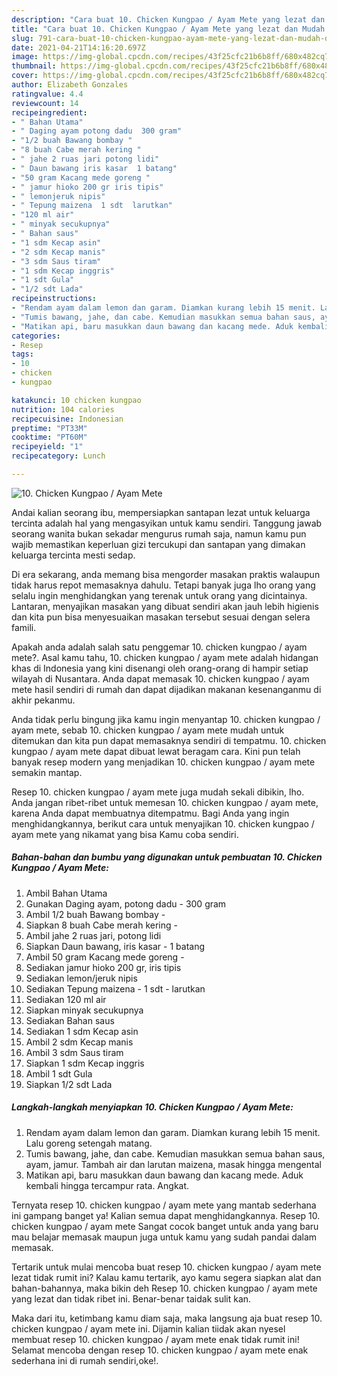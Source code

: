 ```yaml
---
description: "Cara buat 10. Chicken Kungpao / Ayam Mete yang lezat dan Mudah Dibuat"
title: "Cara buat 10. Chicken Kungpao / Ayam Mete yang lezat dan Mudah Dibuat"
slug: 791-cara-buat-10-chicken-kungpao-ayam-mete-yang-lezat-dan-mudah-dibuat
date: 2021-04-21T14:16:20.697Z
image: https://img-global.cpcdn.com/recipes/43f25cfc21b6b8ff/680x482cq70/10-chicken-kungpao-ayam-mete-foto-resep-utama.jpg
thumbnail: https://img-global.cpcdn.com/recipes/43f25cfc21b6b8ff/680x482cq70/10-chicken-kungpao-ayam-mete-foto-resep-utama.jpg
cover: https://img-global.cpcdn.com/recipes/43f25cfc21b6b8ff/680x482cq70/10-chicken-kungpao-ayam-mete-foto-resep-utama.jpg
author: Elizabeth Gonzales
ratingvalue: 4.4
reviewcount: 14
recipeingredient:
- " Bahan Utama"
- " Daging ayam potong dadu  300 gram"
- "1/2 buah Bawang bombay "
- "8 buah Cabe merah kering "
- " jahe 2 ruas jari potong lidi"
- " Daun bawang iris kasar  1 batang"
- "50 gram Kacang mede goreng "
- " jamur hioko 200 gr iris tipis"
- " lemonjeruk nipis"
- " Tepung maizena  1 sdt  larutkan"
- "120 ml air"
- " minyak secukupnya"
- " Bahan saus"
- "1 sdm Kecap asin"
- "2 sdm Kecap manis"
- "3 sdm Saus tiram"
- "1 sdm Kecap inggris"
- "1 sdt Gula"
- "1/2 sdt Lada"
recipeinstructions:
- "Rendam ayam dalam lemon dan garam. Diamkan kurang lebih 15 menit. Lalu goreng setengah matang."
- "Tumis bawang, jahe, dan cabe. Kemudian masukkan semua bahan saus, ayam, jamur. Tambah air dan larutan maizena, masak hingga mengental"
- "Matikan api, baru masukkan daun bawang dan kacang mede. Aduk kembali hingga tercampur rata. Angkat."
categories:
- Resep
tags:
- 10
- chicken
- kungpao

katakunci: 10 chicken kungpao 
nutrition: 104 calories
recipecuisine: Indonesian
preptime: "PT33M"
cooktime: "PT60M"
recipeyield: "1"
recipecategory: Lunch

---
```



![10. Chicken Kungpao / Ayam Mete](https://img-global.cpcdn.com/recipes/43f25cfc21b6b8ff/680x482cq70/10-chicken-kungpao-ayam-mete-foto-resep-utama.jpg)

Andai kalian seorang ibu, mempersiapkan santapan lezat untuk keluarga tercinta adalah hal yang mengasyikan untuk kamu sendiri. Tanggung jawab seorang  wanita bukan sekadar mengurus rumah saja, namun kamu pun wajib memastikan keperluan gizi tercukupi dan santapan yang dimakan keluarga tercinta mesti sedap.

Di era  sekarang, anda memang bisa mengorder masakan praktis walaupun tidak harus repot memasaknya dahulu. Tetapi banyak juga lho orang yang selalu ingin menghidangkan yang terenak untuk orang yang dicintainya. Lantaran, menyajikan masakan yang dibuat sendiri akan jauh lebih higienis dan kita pun bisa menyesuaikan masakan tersebut sesuai dengan selera famili. 



Apakah anda adalah salah satu penggemar 10. chicken kungpao / ayam mete?. Asal kamu tahu, 10. chicken kungpao / ayam mete adalah hidangan khas di Indonesia yang kini disenangi oleh orang-orang di hampir setiap wilayah di Nusantara. Anda dapat memasak 10. chicken kungpao / ayam mete hasil sendiri di rumah dan dapat dijadikan makanan kesenanganmu di akhir pekanmu.

Anda tidak perlu bingung jika kamu ingin menyantap 10. chicken kungpao / ayam mete, sebab 10. chicken kungpao / ayam mete mudah untuk ditemukan dan kita pun dapat memasaknya sendiri di tempatmu. 10. chicken kungpao / ayam mete dapat dibuat lewat beragam cara. Kini pun telah banyak resep modern yang menjadikan 10. chicken kungpao / ayam mete semakin mantap.

Resep 10. chicken kungpao / ayam mete juga mudah sekali dibikin, lho. Anda jangan ribet-ribet untuk memesan 10. chicken kungpao / ayam mete, karena Anda dapat membuatnya ditempatmu. Bagi Anda yang ingin menghidangkannya, berikut cara untuk menyajikan 10. chicken kungpao / ayam mete yang nikamat yang bisa Kamu coba sendiri.

<!--inarticleads1-->

##### Bahan-bahan dan bumbu yang digunakan untuk pembuatan 10. Chicken Kungpao / Ayam Mete:

1. Ambil  Bahan Utama
1. Gunakan  Daging ayam, potong dadu - 300 gram
1. Ambil 1/2 buah Bawang bombay -
1. Siapkan 8 buah Cabe merah kering -
1. Ambil  jahe 2 ruas jari, potong lidi
1. Siapkan  Daun bawang, iris kasar - 1 batang
1. Ambil 50 gram Kacang mede goreng -
1. Sediakan  jamur hioko 200 gr, iris tipis
1. Sediakan  lemon/jeruk nipis
1. Sediakan  Tepung maizena - 1 sdt - larutkan
1. Sediakan 120 ml air
1. Siapkan  minyak secukupnya
1. Sediakan  Bahan saus
1. Sediakan 1 sdm Kecap asin
1. Ambil 2 sdm Kecap manis
1. Ambil 3 sdm Saus tiram
1. Siapkan 1 sdm Kecap inggris
1. Ambil 1 sdt Gula
1. Siapkan 1/2 sdt Lada




<!--inarticleads2-->

##### Langkah-langkah menyiapkan 10. Chicken Kungpao / Ayam Mete:

1. Rendam ayam dalam lemon dan garam. Diamkan kurang lebih 15 menit. Lalu goreng setengah matang.
1. Tumis bawang, jahe, dan cabe. Kemudian masukkan semua bahan saus, ayam, jamur. Tambah air dan larutan maizena, masak hingga mengental
1. Matikan api, baru masukkan daun bawang dan kacang mede. Aduk kembali hingga tercampur rata. Angkat.




Ternyata resep 10. chicken kungpao / ayam mete yang mantab sederhana ini gampang banget ya! Kalian semua dapat menghidangkannya. Resep 10. chicken kungpao / ayam mete Sangat cocok banget untuk anda yang baru mau belajar memasak maupun juga untuk kamu yang sudah pandai dalam memasak.

Tertarik untuk mulai mencoba buat resep 10. chicken kungpao / ayam mete lezat tidak rumit ini? Kalau kamu tertarik, ayo kamu segera siapkan alat dan bahan-bahannya, maka bikin deh Resep 10. chicken kungpao / ayam mete yang lezat dan tidak ribet ini. Benar-benar taidak sulit kan. 

Maka dari itu, ketimbang kamu diam saja, maka langsung aja buat resep 10. chicken kungpao / ayam mete ini. Dijamin kalian tiidak akan nyesel membuat resep 10. chicken kungpao / ayam mete enak tidak rumit ini! Selamat mencoba dengan resep 10. chicken kungpao / ayam mete enak sederhana ini di rumah sendiri,oke!.

